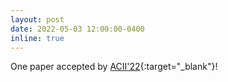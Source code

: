 ```yaml
---
layout: post
date: 2022-05-03 12:00:00-0400
inline: true
---
```


One paper accepted by [ACII'22](https://wangchongyang.ai/assets/pdf/Exploring_Multimodal_Fusion_for_Protective_Behavior_Detection_in_Continuous_Data_ACII2022.pdf){:target="\_blank"}!
